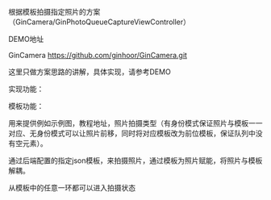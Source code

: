 根据模板拍摄指定照片的方案（GinCamera/GinPhotoQueueCaptureViewController）



DEMO地址

GinCamera https://github.com/ginhoor/GinCamera.git



这里只做方案思路的讲解，具体实现，请参考DEMO

实现功能：

模板功能：

用来提供例如示例图，教程地址，照片拍摄类型（有身份模式保证照片与模板一一对应、无身份模式可以让照片前移，同时将对应模板改为前位模板，保证队列中没有空元素）。

通过后端配置的指定json模板，来拍摄照片，通过模板为照片赋能，将照片与模板解耦。

从模板中的任意一环都可以进入拍摄状态